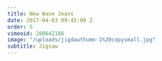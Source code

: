 ```yaml
---
title: New Wave Jeans
date: 2017-04-03 09:45:00 Z
order: 5
vimeoid: 208642186
image: "/uploads/jigdawthumn-1%20copysmall.jpg"
subtitle: Jigsaw
---
```


